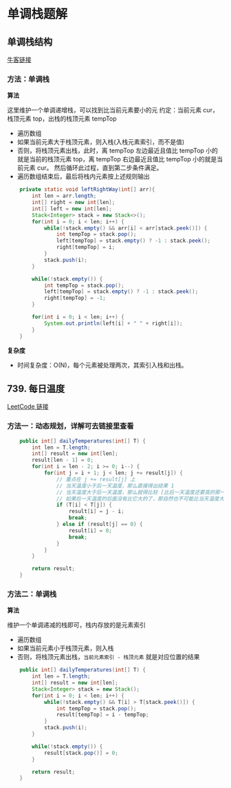 # 单调栈题解

## 单调栈结构
[牛客链接](https://www.nowcoder.com/questionTerminal/e3d18ffab9c543da8704ede8da578b55)

### 方法：单调栈

**算法**

这里维护一个单调递增栈，可以找到比当前元素要小的元
约定：当前元素 cur，栈顶元素 top，出栈的栈顶元素 tempTop
- 遍历数组
- 如果当前元素大于栈顶元素，则入栈(入栈元素索引，而不是值)
- 否则，将栈顶元素出栈，此时，离 tempTop 左边最近且值比 tempTop 小的就是当前的栈顶元素 top，离 tempTop 右边最近且值比 tempTop 小的就是当前元素 cur。 然后循环此过程，直到第二步条件满足。
- 遍历数组结束后，最后将栈内元素按上述规则输出

```java
    private static void leftRightWay(int[] arr){
        int len = arr.length;
        int[] right = new int[len];
        int[] left = new int[len];
        Stack<Integer> stack = new Stack<>();
        for(int i = 0; i < len; i++) {
            while(!stack.empty() && arr[i] < arr[stack.peek()]) {
                int tempTop = stack.pop();
                left[tempTop] = stack.empty() ? -1 : stack.peek();
                right[tempTop] = i;
            }
            stack.push(i);
        }

        while(!stack.empty()) {
            int tempTop = stack.pop();
            left[tempTop] = stack.empty() ? -1 : stack.peek();
            right[tempTop] = -1;
        }

        for(int i = 0; i < len; i++) {
            System.out.println(left[i] + " " + right[i]);
        }
    }
```

**复杂度**
- 时间复杂度：O(N)，每个元素被处理两次，其索引入栈和出栈。


## 739. 每日温度
[LeetCode 链接](https://leetcode-cn.com/problems/daily-temperatures/)

### 方法一：动态规划，详解可去链接里查看
```java
    public int[] dailyTemperatures(int[] T) {
        int len = T.length;
        int[] result = new int[len];
        result[len - 1] = 0;
        for(int i = len - 2; i >= 0; i--) {
            for(int j = i + 1; j < len; j += result[j]) {
                // 重点在 j += result[j] 上
                // 当天温度小于后一天温度，那么直接得出结果 1
                // 当天温度大于后一天温度，那么就得比较 [比后一天温度还要高的那一天]，循环这个过程。
                // 如果后一天温度的后面没有比它大的了，那自然也不可能比当天温度大了
                if (T[i] < T[j]) {
                    result[i] = j - i;
                    break;
                } else if (result[j] == 0) {
                    result[i] = 0;
                    break;
                }
            }
        }

        return result;
    }
```

### 方法二：单调栈

**算法**

维护一个单调递减的栈即可，栈内存放的是元素索引
- 遍历数组
- 如果当前元素小于栈顶元素，则入栈
- 否则，将栈顶元素出栈，`当前元素索引 - 栈顶元素` 就是对应位置的结果

```java
    public int[] dailyTemperatures(int[] T) {
        int len = T.length;
        int[] result = new int[len];
        Stack<Integer> stack = new Stack();
        for(int i = 0; i < len; i++) {
            while(!stack.empty() && T[i] > T[stack.peek()]) {
                int tempTop = stack.pop();
                result[tempTop] = i - tempTop;
            }
            stack.push(i);
        }

        while(!stack.empty()) {
            result[stack.pop()] = 0;
        }

        return result;
    }
```






